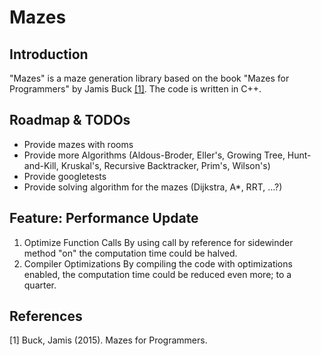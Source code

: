 # Mazes
## Introduction
"Mazes" is a maze generation library based on the book "Mazes for Programmers" by Jamis Buck [[1]](#1). The code is written in C++.

## Roadmap & TODOs
- Provide mazes with rooms
- Provide more Algorithms (Aldous-Broder, Eller's, Growing Tree, Hunt-and-Kill, Kruskal's, Recursive Backtracker, Prim's, Wilson's)
- Provide googletests
- Provide solving algorithm for the mazes (Dijkstra, A*, RRT, ...?)

## Feature: Performance Update
1. Optimize Function Calls
By using call by reference for sidewinder method "on" the computation time could be halved.
2. Compiler Optimizations
By compiling the code with optimizations enabled, the computation time could be reduced even more; to a quarter.

## References
<a id="1">[1]</a> Buck, Jamis (2015). Mazes for Programmers.
